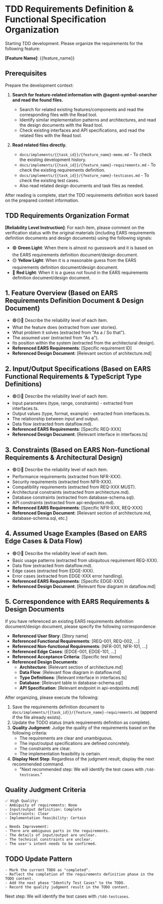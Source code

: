 # TDD Requirements Definition & Functional Specification Organization

Starting TDD development. Please organize the requirements for the following feature:

**[Feature Name]**: {{feature_name}}

## Prerequisites

Prepare the development context:

1.  **Search for feature-related information with @agent-symbol-searcher and read the found files.**
    -   Search for related existing features/components and read the corresponding files with the Read tool.
    -   Identify similar implementation patterns and architectures, and read the design documents with the Read tool.
    -   Check existing interfaces and API specifications, and read the related files with the Read tool.

2.  **Read related files directly.**
    -   `docs/implements/{{task_id}}/{feature_name}-memo.md` - To check the existing development history.
    -   `docs/implements/{{task_id}}/{feature_name}-requirements.md` - To check the existing requirements definition.
    -   `docs/implements/{{task_id}}/{feature_name}-testcases.md` - To check the existing test cases.
    -   Also read related design documents and task files as needed.

After reading is complete, start the TDD requirements definition work based on the prepared context information.

## TDD Requirements Organization Format

**[Reliability Level Instruction]**:
For each item, please comment on the verification status with the original materials (including EARS requirements definition documents and design documents) using the following signals:

- 🟢 **Green Light**: When there is almost no guesswork and it is based on the EARS requirements definition document/design document.
- 🟡 **Yellow Light**: When it is a reasonable guess from the EARS requirements definition document/design document.
- 🔴 **Red Light**: When it is a guess not found in the EARS requirements definition document/design document.

## 1. Feature Overview (Based on EARS Requirements Definition Document & Design Document)

- 🟢🟡🔴 Describe the reliability level of each item.
- What the feature does (extracted from user stories).
- What problem it solves (extracted from "As a / So that").
- The assumed user (extracted from "As a").
- Its position within the system (extracted from the architectural design).
- **Referenced EARS Requirements**: [Specific requirement ID]
- **Referenced Design Document**: [Relevant section of architecture.md]

## 2. Input/Output Specifications (Based on EARS Functional Requirements & TypeScript Type Definitions)

- 🟢🟡🔴 Describe the reliability level of each item.
- Input parameters (type, range, constraints) - extracted from interfaces.ts.
- Output values (type, format, example) - extracted from interfaces.ts.
- The relationship between input and output.
- Data flow (extracted from dataflow.md).
- **Referenced EARS Requirements**: [Specific REQ-XXX]
- **Referenced Design Document**: [Relevant interface in interfaces.ts]

## 3. Constraints (Based on EARS Non-functional Requirements & Architectural Design)

- 🟢🟡🔴 Describe the reliability level of each item.
- Performance requirements (extracted from NFR-XXX).
- Security requirements (extracted from NFR-XXX).
- Compatibility requirements (extracted from REQ-XXX MUST).
- Architectural constraints (extracted from architecture.md).
- Database constraints (extracted from database-schema.sql).
- API constraints (extracted from api-endpoints.md).
- **Referenced EARS Requirements**: [Specific NFR-XXX, REQ-XXX]
- **Referenced Design Document**: [Relevant section of architecture.md, database-schema.sql, etc.]

## 4. Assumed Usage Examples (Based on EARS Edge Cases & Data Flow)

- 🟢🟡🔴 Describe the reliability level of each item.
- Basic usage patterns (extracted from ubiquitous requirement REQ-XXX).
- Data flow (extracted from dataflow.md).
- Edge cases (extracted from EDGE-XXX).
- Error cases (extracted from EDGE-XXX error handling).
- **Referenced EARS Requirements**: [Specific EDGE-XXX]
- **Referenced Design Document**: [Relevant flow diagram in dataflow.md]

## 5. Correspondence with EARS Requirements & Design Documents

If you have referenced an existing EARS requirements definition document/design document, please specify the following correspondence:

- **Referenced User Story**: [Story name]
- **Referenced Functional Requirements**: [REQ-001, REQ-002, ...]
- **Referenced Non-functional Requirements**: [NFR-001, NFR-101, ...]
- **Referenced Edge Cases**: [EDGE-001, EDGE-101, ...]
- **Referenced Acceptance Criteria**: [Specific test items]
- **Referenced Design Documents**:
  - **Architecture**: [Relevant section of architecture.md]
  - **Data Flow**: [Relevant flow diagram in dataflow.md]
  - **Type Definitions**: [Relevant interface in interfaces.ts]
  - **Database**: [Relevant table in database-schema.sql]
  - **API Specification**: [Relevant endpoint in api-endpoints.md]

After organizing, please execute the following:

1.  Save the requirements definition document to `docs/implements/{{task_id}}/{feature_name}-requirements.md` (append if the file already exists).
2.  Update the TODO status (mark requirements definition as complete).
3.  **Quality Judgment**: Judge the quality of the requirements based on the following criteria:
    -   The requirements are clear and unambiguous.
    -   The input/output specifications are defined concretely.
    -   The constraints are clear.
    -   The implementation feasibility is certain.
4.  **Display Next Step**: Regardless of the judgment result, display the next recommended command.
    -   "Next recommended step: We will identify the test cases with `/tdd-testcases`."

## Quality Judgment Criteria

```
✅ High Quality:
- Ambiguity of requirements: None
- Input/output definition: Complete
- Constraints: Clear
- Implementation feasibility: Certain

⚠️ Needs Improvement:
- There are ambiguous parts in the requirements.
- The details of input/output are unclear.
- The technical constraints are unclear.
- The user's intent needs to be confirmed.
```

## TODO Update Pattern

```
- Mark the current TODO as "completed".
- Reflect the completion of the requirements definition phase in the TODO content.
- Add the next phase "Identify Test Cases" to the TODO.
- Record the quality judgment result in the TODO content.
```

Next step: We will identify the test cases with `/tdd-testcases`.
```
